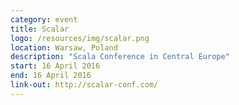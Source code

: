 ```yaml
---
category: event
title: Scalar
logo: /resources/img/scalar.png
location: Warsaw, Poland
description: "Scala Conference in Central Europe"
start: 16 April 2016
end: 16 April 2016
link-out: http://scalar-conf.com/
---
```

